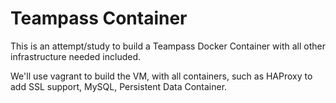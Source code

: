 # Teampass Container
This is an attempt/study to build a Teampass Docker Container with all other infrastructure needed included.

We'll use vagrant to build the VM, with all containers, such as HAProxy to add SSL support, MySQL, Persistent Data Container.
